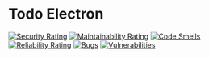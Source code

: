 # Todo Electron

[![Security Rating](https://sonarcloud.io/api/project_badges/measure?project=florent-formation_todo-electron&metric=security_rating)](https://sonarcloud.io/summary/new_code?id=florent-formation_todo-electron)
[![Maintainability Rating](https://sonarcloud.io/api/project_badges/measure?project=florent-formation_todo-electron&metric=sqale_rating)](https://sonarcloud.io/summary/new_code?id=florent-formation_todo-electron)
[![Code Smells](https://sonarcloud.io/api/project_badges/measure?project=florent-formation_todo-electron&metric=code_smells)](https://sonarcloud.io/summary/new_code?id=florent-formation_todo-electron)
[![Reliability Rating](https://sonarcloud.io/api/project_badges/measure?project=florent-formation_todo-electron&metric=reliability_rating)](https://sonarcloud.io/summary/new_code?id=florent-formation_todo-electron)
[![Bugs](https://sonarcloud.io/api/project_badges/measure?project=florent-formation_todo-electron&metric=bugs)](https://sonarcloud.io/summary/new_code?id=florent-formation_todo-electron)
[![Vulnerabilities](https://sonarcloud.io/api/project_badges/measure?project=florent-formation_todo-electron&metric=vulnerabilities)](https://sonarcloud.io/summary/new_code?id=florent-formation_todo-electron)

